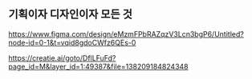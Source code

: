 ## 기획이자 디자인이자 모든 것
https://www.figma.com/design/eMzmFPbRAZqzV3Lcn3bgP6/Untitled?node-id=0-1&t=vqid8gdoCWfz6QEs-0

https://creatie.ai/goto/DflLFuFd?page_id=M&layer_id=1:49387&file=138209184824348
